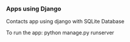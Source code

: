 ### Apps using Django


Contacts app using django with SQLite Database  

To run the app: python manage.py runserver